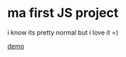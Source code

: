 # ma first JS project

i know its pretty normal but i love it =)

[demo]( https://whosfatima.github.io/first-js/)